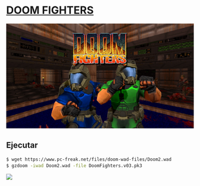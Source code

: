 # [DOOM FIGHTERS](https://www.moddb.com/mods/doom-fighters/downloads/doom-fighters)

![](.img/DoomFighters.png)

## Ejecutar

```sh
$ wget https://www.pc-freak.net/files/doom-wad-files/Doom2.wad
$ gzdoom -iwad Doom2.wad -file DoomFighters.v03.pk3
```

![](.img/DoomFighters.gif)

